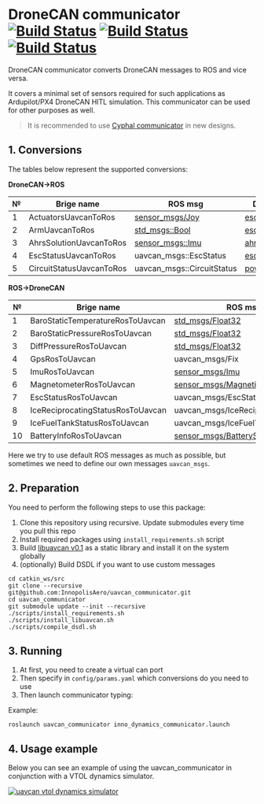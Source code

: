 # DroneCAN communicator [![Build Status](https://build.ros.org/job/Ndev__uavcan_communicator__ubuntu_focal_amd64/badge/icon)](https://build.ros.org/job/Ndev__uavcan_communicator__ubuntu_focal_amd64/) [![Build Status](https://build.ros.org/job/Ndev_db__uavcan_communicator__debian_buster_amd64/badge/icon)](https://build.ros.org/job/Ndev_db__uavcan_communicator__debian_buster_amd64/) [![Build Status](https://build.ros.org/job/Mdev__uavcan_communicator__ubuntu_bionic_amd64/badge/icon)](https://build.ros.org/job/Mdev__uavcan_communicator__ubuntu_bionic_amd64/)

DroneCAN communicator converts DroneCAN messages to ROS and vice versa.

It covers a minimal set of sensors required for such applications as Ardupilot/PX4 DroneCAN HITL simulation. This communicator can be used for other purposes as well.

> It is recommended to use [Cyphal communicator](https://github.com/RaccoonlabDev/cyphal_communicator) in new designs.

## 1. Conversions

The tables below represent the supported conversions:

**DroneCAN->ROS**

| № | Brige name |ROS msg                               | DroneCAN msg                                     |
| - | ---------- | ------------------------------------ |----------------------------------------------- |
| 1 | ActuatorsUavcanToRos  | [sensor_msgs/Joy](https://docs.ros.org/en/api/sensor_msgs/html/msg/Joy.html)                       | [esc::RawCommand](https://legacy.uavcan.org/Specification/7._List_of_standard_data_types/#rawcommand)             |
| 2 | ArmUavcanToRos         | [std_msgs::Bool](http://docs.ros.org/en/noetic/api/std_msgs/html/msg/Bool.html)             | [esc::RawCommand](https://legacy.uavcan.org/Specification/7._List_of_standard_data_types/#rawcommand) |
| 3 | AhrsSolutionUavcanToRos | [sensor_msgs::Imu](http://docs.ros.org/en/melodic/api/sensor_msgs/html/msg/Imu.html)             | [ahrs::AhrsSolution](https://legacy.uavcan.org/Specification/7._List_of_standard_data_types/#solution) |
| 4 | EscStatusUavcanToRos | uavcan_msgs::EscStatus | [esc::Status](https://legacy.uavcan.org/Specification/7._List_of_standard_data_types/#status-2) |
| 5 | CircuitStatusUavcanToRos | uavcan_msgs::CircuitStatus | [power::CircuitStatus](https://legacy.uavcan.org/Specification/7._List_of_standard_data_types/#circuitstatus) |

**ROS->DroneCAN**

| № | Brige name | ROS msg                               | DroneCAN msg                                     |
| - | ---------- | ------------------------------------- |----------------------------------------------- |
| 1 | BaroStaticTemperatureRosToUavcan | [std_msgs/Float32](http://docs.ros.org/en/melodic/api/std_msgs/html/msg/Float32.html) | [air_data::StaticTemperature](https://dronecan.github.io/Specification/7._List_of_standard_data_types/#statictemperature) |
| 2 | BaroStaticPressureRosToUavcan | [std_msgs/Float32](http://docs.ros.org/en/melodic/api/std_msgs/html/msg/Float32.html) | [air_data::StaticPressure](https://legacy.uavcan.org/Specification/7._List_of_standard_data_types/#staticpressure)    |
| 3 | DiffPressureRosToUavcan | [std_msgs/Float32](http://docs.ros.org/en/melodic/api/std_msgs/html/msg/Float32.html) | [air_data::RawAirData](https://legacy.uavcan.org/Specification/7._List_of_standard_data_types/#rawairdata)        |
| 4 | GpsRosToUavcan | uavcan_msgs/Fix               | [gnss::Fix](https://legacy.uavcan.org/Specification/7._List_of_standard_data_types/#fix)                   |
| 5 | ImuRosToUavcan | [sensor_msgs/Imu](http://docs.ros.org/en/melodic/api/sensor_msgs/html/msg/Imu.html)                       | [ahrs::RawIMU](https://legacy.uavcan.org/Specification/7._List_of_standard_data_types/#rawimu)                |
| 6 | MagnetometerRosToUavcan | [sensor_msgs/MagneticField](http://docs.ros.org/en/melodic/api/sensor_msgs/html/msg/MagneticField.html)             | [ahrs::MagneticFieldStrength](https://legacy.uavcan.org/Specification/7._List_of_standard_data_types/#magneticfieldstrength) |
| 7 | EscStatusRosToUavcan | uavcan_msgs/EscStatus             | [esc::Status](https://legacy.uavcan.org/Specification/7._List_of_standard_data_types/#status-2) |
| 8 | IceReciprocatingStatusRosToUavcan | uavcan_msgs/IceReciprocatingStatus             | [ice::reciprocating::Status](https://legacy.uavcan.org/Specification/7._List_of_standard_data_types/#status-4) |
| 9 | IceFuelTankStatusRosToUavcan | uavcan_msgs/IceFuelTankStatus             | [ice::FuelTankStatus](https://legacy.uavcan.org/Specification/7._List_of_standard_data_types/#fueltankstatus) |
| 10 | BatteryInfoRosToUavcan | [sensor_msgs/BatteryState](http://docs.ros.org/en/melodic/api/sensor_msgs/html/msg/BatteryState.html)             | [power::BatteryInfo](https://legacy.uavcan.org/Specification/7._List_of_standard_data_types/#batteryinfo) |

Here we try to use default ROS messages as much as possible, but sometimes we need to define our own messages `uavcan_msgs`.

## 2. Preparation

You need to perform the following steps to use this package:

1. Clone this repository using recursive. Update submodules every time you pull this repo
2. Install required packages using `install_requirements.sh` script
3. Build [libuavcan v0.1](https://github.com/UAVCAN/libuavcan/tree/legacy-v0#using-in-a-gnulinux-application) as a static library and install it on the system globally
4. (optionally) Build DSDL if you want to use custom messages

```
cd catkin_ws/src
git clone --recursive git@github.com:InnopolisAero/uavcan_communicator.git
cd uavcan_communicator
git submodule update --init --recursive
./scripts/install_requirements.sh
./scripts/install_libuavcan.sh
./scripts/compile_dsdl.sh
```

## 3. Running

1. At first, you need to create a virtual can port
2. Then specify in `config/params.yaml` which conversions do you need to use
3. Then launch communicator typing:

Example:
```
roslaunch uavcan_communicator inno_dynamics_communicator.launch
```

## 4. Usage example

Below you can see an example of using the uavcan_communicator in conjunction with a VTOL dynamics simulator.

[![uavcan vtol dynamics simulator](https://img.youtube.com/vi/JmElAwgAoSc/0.jpg)](https://youtu.be/JmElAwgAoSc)